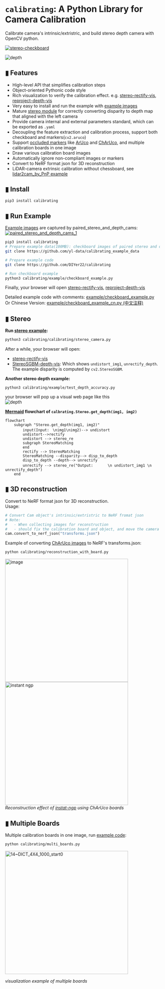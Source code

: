 # `calibrating`: A Python Library for Camera Calibration
Calibrate camera's intrinsic/extristric, and build stereo depth camera with OpenCV python.

[![stereo-checkboard](https://user-images.githubusercontent.com/10448025/131808105-a325961e-5fbb-4475-adcd-ba0e2c53e268.png)](https://yl-data.github.io/2108.calibrating-vis/stereo/index.html)
<!-- ![stereo](https://user-images.githubusercontent.com/10448025/131805868-e73cd022-d79b-400c-b057-c26915f92c7c.jpg) -->
![depth](https://user-images.githubusercontent.com/10448025/187621537-b18bc53b-fba2-4269-adb5-a97e4c3da923.jpg)

## ▮ Features
- High-level API that simplifies calibration steps
- Object-oriented Pythonic code style
- Rich visualization to verify the calibration effect. e.g. [stereo-rectify-vis](https://yl-data.github.io/2108.calibrating-vis/stereo/index.html), [reproject-depth-vis](https://yl-data.github.io/2108.calibrating-vis/project-depth/index.html)
- Very easy to install and run the example with [example images](https://github.com/yl-data/calibrating_example_data)
- Mature [stereo module](calibrating/stereo_camera.py) for correctly converting disparity to depth map that aligned with the left camera
- Provide camera internal and external parameters standard, which can be exported as `.yaml`
- Decoupling the feature extraction and calibration process, support both checkboard and markers(`cv2.aruco`)
- Support [occluded markers](example/test_occlude_marker.py) like [ArUco](https://docs.opencv.org/4.x/d5/dae/tutorial_aruco_detection.html) and [ChArUco](https://docs.opencv.org/4.6.0/df/d4a/tutorial_charuco_detection.html), and multiple calibration boards in one image
- Draw various calibration board images
- Automatically ignore non-compliant images or markers
- Convert to NeRF format json for 3D reconstruction
- LiDAR-camera extrinsic calibration without chessboard, see [lidar2cam_by_PnP example](example/calibrate_lidar2cam_by_PnP)

## ▮ Install
```bash
pip3 install calibrating
```
## ▮ Run Example
[Example images](https://github.com/yl-data/calibrating_example_data) are captured by paired_stereo_and_depth_cams:   
[![paired_stereo_and_depth_cams_1](https://user-images.githubusercontent.com/10448025/131831496-7a38c677-a578-4a4e-a01e-aa102dad9dbc.jpg)](https://github.com/yl-data/calibrating_example_data/raw/master/paired_stereo_and_depth_cams.jpg?raw=true)

```bash
pip3 install calibrating
# Prepare example data(100MB): checkboard images of paired stereo and depth cameras
git clone https://github.com/yl-data/calibrating_example_data

# Prepare example code
git clone https://github.com/DIYer22/calibrating

# Run checkboard example 
python3 calibrating/example/checkboard_example.py
```
Finally, your browser will open [stereo-rectify-vis](https://yl-data.github.io/2108.calibrating-vis/stereo/index.html), [reproject-depth-vis](https://yl-data.github.io/2108.calibrating-vis/project-depth/index.html)


Detailed example code with comments: [example/checkboard_example.py](example/checkboard_example.py)   
Or Chinese Version: [example/checkboard_example_cn.py (中文注释)](example/checkboard_example_cn.py)

## ▮ Stereo

**Run [stereo example](calibrating/stereo_camera.py):**
```bash
python3 calibrating/calibrating/stereo_camera.py
```
After a while, your browser will open:
- [stereo-rectify-vis](https://yl-data.github.io/2108.calibrating-vis/stereo/index.html)
- [StereoSGBM-depth-vis](https://yl-data.github.io/2108.calibrating-vis/stereo_sgbm_vis/): Which shows `undistort_img1`, `unrectify_depth`. The example disparity is computed by `cv2.StereoSGBM`.

**Another stereo depth example:**
```
python3 calibrating/example/test_depth_accuracy.py
```
your browser will pop up a visual web page like this  
![depth](https://user-images.githubusercontent.com/10448025/187621537-b18bc53b-fba2-4269-adb5-a97e4c3da923.jpg)


**[Mermaid](https://mermaid.live/) flowchart of `calbrating.Stereo.get_depth(img1, img2)`**
```mermaid
flowchart 
    subgraph "Stereo.get_depth(img1, img2)"
        input(Input:　\nimg1\nimg2)--> undistort
        undistort-->rectify
        undistort --> stereo_re
        subgraph StereoMatching
        end
        rectify --> StereoMatching
        StereoMatching --disparity--> disp_to_depth
        disp_to_depth --depth--> unrectify
        unrectify --> stereo_re("Output:　　　　\n undistort_img1 \n unrectify_depth")
    end
```
## ▮ 3D reconstruction
Convert to NeRF format json for 3D reconstruction.  
Usage:
```python
# Convert Cam object's intrinsic/extristric to NeRF fromat json
# Note: 
#   - When collecting images for reconstruction
#   - should fix the calibration board and object, and move the camera
cam.convert_to_nerf_json("transforms.json")
```

Example of converting [ChArUco images](https://github.com/yl-data/calibrating_example_data/tree/master/reconstruction_with_marker_board) to NeRF's transforms.json:
```bash
python calibrating/reconstruction_with_board.py 
```

<img alt="image" src="https://user-images.githubusercontent.com/10448025/192988171-40d51b15-e761-4fe6-9df4-0e2b509a79ec.png" width="400"> <img alt="instant ngp" src="https://user-images.githubusercontent.com/10448025/192993202-84ccab21-1f9d-4b3c-8dc7-090c121bb84e.jpg" width="400">     
*Reconstruction effect of [instat-ngp](https://github.com/NVlabs/instant-ngp) using ChArUco boards*


## ▮ Multiple Boards
Multiple calibration boards in one image, run [example code](calibrating/multi_boards.py):
```bash
python calibrating/multi_boards.py
```

<img alt="14~DICT_4X4_1000_start0" src="https://user-images.githubusercontent.com/10448025/192990507-4d3ba606-e480-428b-a021-5b439a1c7781.jpg" width="400">     

*visualization example of multiple boards*

